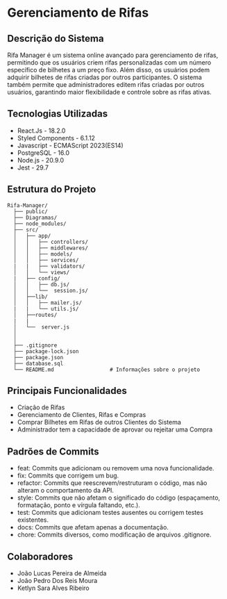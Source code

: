 # Gerenciamento de Rifas    
## Descrição do Sistema
Rifa Manager é um sistema online avançado para gerenciamento de rifas, permitindo que os usuários criem rifas personalizadas com um número específico de bilhetes a um preço fixo. Além disso, os usuários podem adquirir bilhetes de rifas criadas por outros participantes. O sistema também permite que administradores editem rifas criadas por outros usuários, garantindo maior flexibilidade e controle sobre as rifas ativas.

 ## Tecnologias Utilizadas
- React.Js - 18.2.0
- Styled Components - 6.1.12
- Javascript -  ECMAScript 2023(ES14)
- PostgreSQL - 16.0
- Node.js - 20.9.0
- Jest - 29.7

## Estrutura do Projeto

```plaintext
Rifa-Manager/
  ├── public/                 
  ├── Diagramas/                    
  ├── node_modules/              
  ├── src/
  │   ├── app/
  │   │   ├── controllers/       
  │   │   ├── middlewares/      
  │   │   ├── models/            
  │   │   ├── services/               
  |   |   ├── validators/ 
  │   │   └── views/       
  |   ├── config/
  │   │   ├── db.js/       
  │   │   └──  session.js/      
  │   ├──lib/         
  │   │   ├── mailer.js/                
  |   |   └── utils.js/      
  │   ├──routes/   
  |   |
  │   └──  server.js
  │
  │
  ├── .gitignore                 
  ├── package-lock.json          
  ├── package.json              
  ├── database.sql  
  └── README.md                  # Informações sobre o projeto
```
## Principais Funcionalidades
- Criação de Rifas
- Gerenciamento de Clientes, Rifas e Compras
- Comprar Bilhetes em Rifas de outros Clientes do Sistema
- Administrador tem a capacidade de aprovar ou rejeitar uma Compra

## Padrões de Commits
- feat: Commits que adicionam ou removem uma nova funcionalidade.
- fix: Commits que corrigem um bug.
- refactor: Commits que reescrevem/restruturam o código, mas não alteram o comportamento da API.
- style: Commits que não afetam o significado do código (espaçamento, formatação, ponto e vírgula faltando, etc.).
- test: Commits que adicionam testes ausentes ou corrigem testes existentes.
- docs: Commits que afetam apenas a documentação.
- chore: Commits diversos, como modificação de arquivos .gitignore.

## Colaboradores
- João Lucas Pereira de Almeida
- João Pedro Dos Reis Moura
- Ketlyn Sara Alves Ribeiro